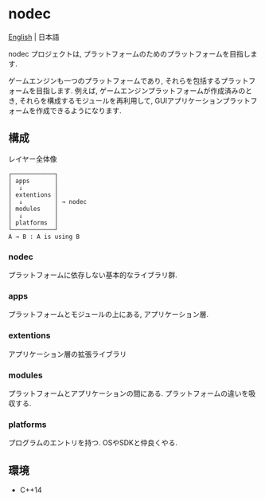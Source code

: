 # nodec
[English](./README.md) | 日本語

nodec プロジェクトは, プラットフォームのためのプラットフォームを目指します.

ゲームエンジンも一つのプラットフォームであり, それらを包括するプラットフォームを目指します. 例えば, ゲームエンジンプラットフォームが作成済みのとき, それらを構成するモジュールを再利用して, GUIアプリケーションプラットフォームを作成できるようになります.

## 構成

レイヤー全体像
```
┌────────────┐
│ apps       │
│  ↓         │ 
│ extentions │ 
│  ↓         │ → nodec
│ modules    │
│  ↓         │
│ platforms  │
└────────────┘
A → B : A is using B
```

### nodec
プラットフォームに依存しない基本的なライブラリ群.

### apps
プラットフォームとモジュールの上にある, アプリケーション層.

### extentions
アプリケーション層の拡張ライブラリ

### modules
プラットフォームとアプリケーションの間にある.
プラットフォームの違いを吸収する.

### platforms
プログラムのエントリを持つ.
OSやSDKと仲良くやる.


## 環境
* C++14
